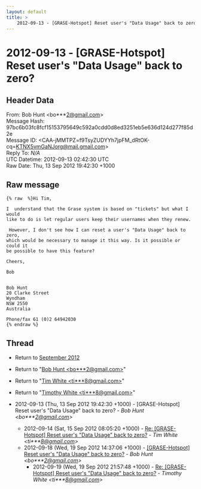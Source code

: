 ```yaml
---
layout: default
title: >
    2012-09-13 - [GRASE-Hotspot] Reset user's "Data Usage" back to zero?
---
```


# 2012-09-13 - [GRASE-Hotspot] Reset user's "Data Usage" back to zero?

## Header Data

From: Bob Hunt \<bo***2@gmail.com\><br>
Message Hash: 97bc6b03fc8fcf15153795649c592a0cdd0d8ed3251eb5e636d124d277f85d2e<br>
Message ID: \<CAA-jMMTPZ=f9TsyZUDYYh7jpFM_dRtOK-cq=KTNX5vmGaNJorg@mail.gmail.com\><br>
Reply To: _N/A_<br>
UTC Datetime: 2012-09-13 02:42:30 UTC<br>
Raw Date: Thu, 13 Sep 2012 19:42:30 +1000<br>

## Raw message

```
{% raw  %}Hi Tim,

I  understand that the Grase system is based on "tickets" but what I would
like to do is let regular users keep their usernames when they renew.

 However, I don't see how I can reset a user's "Data Usage" back to zero,
which would be necessary to manage it this way. Is it possible or  could it
be possible to have this feature?

Cheers,

Bob


Bob Hunt
20 Clarke Street
Wyndham
NSW 2550
Australia

Phone/fax 61 (0)2 64942030
{% endraw %}
```

## Thread

+ Return to [September 2012](/archive/2012/09)

+ Return to "[Bob Hunt <bo***2<span>@</span>gmail.com>](/authors/bo___2_at_gmail_com)"
+ Return to "[Tim White <ti***8<span>@</span>gmail.com>](/authors/ti___8_at_gmail_com)"
+ Return to "[Timothy White <ti***8<span>@</span>gmail.com>](/authors/ti___8_at_gmail_com)"

+ 2012-09-13 (Thu, 13 Sep 2012 19:42:30 +1000) - [GRASE-Hotspot] Reset user's "Data Usage" back to zero? - _Bob Hunt \<bo***2@gmail.com\>_
  + 2012-09-14 (Sat, 15 Sep 2012 08:05:20 +1000) - [Re: [GRASE-Hotspot] Reset user's "Data Usage" back to zero?](/archive/2012/09/bb418f9c1838ad394fc954a6433a187005f78766d8537230241d9812851fa612) - _Tim White \<ti***8@gmail.com\>_
  + 2012-09-18 (Wed, 19 Sep 2012 14:37:06 +1000) - [[GRASE-Hotspot] Reset user's "Data Usage" back to zero?](/archive/2012/09/ed89eef8194e07b2f0dd383d580df9210bcab86124fc856300f10d0d603d7474) - _Bob Hunt \<bo***2@gmail.com\>_
    + 2012-09-19 (Wed, 19 Sep 2012 21:57:48 +1000) - [Re: [GRASE-Hotspot] Reset user's "Data Usage" back to zero?](/archive/2012/09/f4ddf4f24f78a13c42babc124238c5e315ae4865e6715b0ba695788cdcff8d01) - _Timothy White \<ti***8@gmail.com\>_

